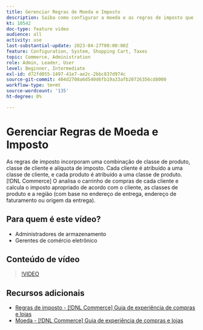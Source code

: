 ```yaml
---
title: Gerenciar Regras de Moeda e Imposto
description: Saiba como configurar a moeda e as regras de imposto que [!DNL Commerce] O usa o para calcular o imposto apropriado de acordo com as classes de cliente e produto.
kt: 10542
doc-type: feature video
audience: all
activity: use
last-substantial-update: 2023-04-27T00:00:00Z
feature: Configuration, System, Shopping Cart, Taxes
topic: Commerce, Administration
role: Admin, Leader, User
level: Beginner, Intermediate
exl-id: d72fd055-1497-41e7-ae2c-2bbc837d974c
source-git-commit: 404d2708a6d540d6fb19a33afb20726356cd8000
workflow-type: tm+mt
source-wordcount: '135'
ht-degree: 0%

---
```


# Gerenciar Regras de Moeda e Imposto

As regras de imposto incorporam uma combinação de classe de produto, classe de cliente e alíquota de imposto. Cada cliente é atribuído a uma classe de cliente, e cada produto é atribuído a uma classe de produto. [!DNL Commerce] O analisa o carrinho de compras de cada cliente e calcula o imposto apropriado de acordo com o cliente, as classes de produto e a região (com base no endereço de entrega, endereço de faturamento ou origem da entrega).

## Para quem é este vídeo?

- Administradores de armazenamento
- Gerentes de comércio eletrônico

## Conteúdo de vídeo

>[!VIDEO](https://video.tv.adobe.com/v/343657?quality=12&learn=on)

## Recursos adicionais

- [Regras de imposto - [!DNL Commerce] Guia de experiência de compras e lojas](https://experienceleague.adobe.com/docs/commerce-admin/stores-sales/site-store/taxes/tax-rules.html)
- [Moeda - [!DNL Commerce] Guia de experiência de compras e lojas](https://experienceleague.adobe.com/docs/commerce-admin/stores-sales/site-store/currency/currency.html)
